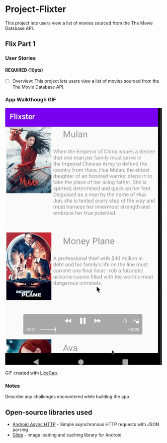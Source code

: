 # Project-Flixter
This project lets users view a list of movies sourced from the The Movie Database API.

## Flix Part 1

### User Stories

#### REQUIRED (10pts)

- [ ] Overview: This project lets users view a list of movies sourced from the The Movie Database API.


### App Walkthough GIF


<img src='walkthrough2.gif' title='Video Walkthrough' width='' alt='Video Walkthrough' />

GIF created with [LiceCap](http://www.cockos.com/licecap/).

### Notes

Describe any challenges encountered while building the app.

## Open-source libraries used
- [Android Async HTTP](https://github.com/codepath/CPAsyncHttpClient) - Simple asynchronous HTTP requests with JSON parsing
- [Glide](https://github.com/bumptech/glide) - Image loading and caching library for Android
